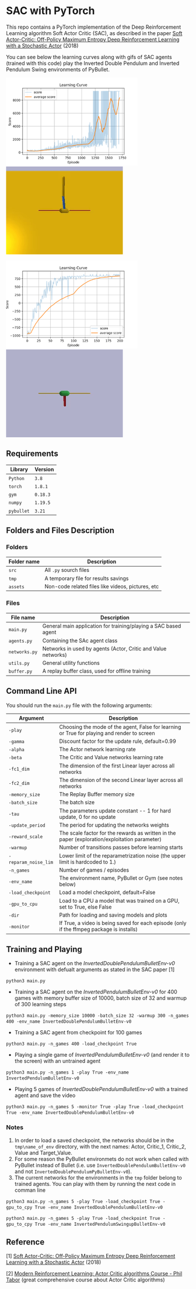 # SAC with PyTorch

This repo contains a PyTorch implementation of the Deep Reinforcement Learning algorithm Soft Actor Critic (SAC), as described in the paper [Soft Actor-Critic: Off-Policy Maximum Entropy Deep Reinforcement Learning with a Stochastic Actor](https://arxiv.org/abs/1801.01290) (2018)

You can see below the learning curves along with gifs of SAC agents (trained with this code) play the Inverted Double Pendulum and Inverted Pendulum Swing environments of PyBullet.

<img src="assets/SAC_InvertedDoublePendulumBulletEnv-v0__gamma_0.99__alpha_0.0003__beta_0.0003__fc1_256__fc2_256__bs_256__buffer_100000__update_period_2__tau_0.005__.png" width="" height="240"> ![](assets/TrainedInvertedDoublePendulumAgentGif.gif)


<img src="assets/SAC_InvertedPendulumSwingupBulletEnv-v0__gamma_0.99__alpha_0.0003__beta_0.0003__fc1_256__fc2_256__bs_256__buffer_100000__update_period_2__tau_0.005__.png" width="" height="240"> ![](assets/TrainedInvertedPendulumSwingupAgentGif.gif)



## Requirements
|Library         | Version |
|----------------|---------|
|`Python`        |  `3.8`  |
|`torch`         |  `1.8.1`|
|`gym`           | `0.18.3`|
|`numpy`         | `1.19.5`|
|`pybullet`      | `3.21`  |


## Folders and Files Description

### Folders

|Folder name       |                     Description                                    |
|------------------|--------------------------------------------------------------------|
|`src`             | All `.py` sourch files                                             |
|`tmp `            | A temporary file for results savings                               |
|`assets`          | Non-code related files like videos, pictures, etc                 |


### Files

|File name         |                     Description                                    |
|------------------|--------------------------------------------------------------------|
|`main.py`         | General main application for training/playing a SAC based agent    |
|`agents.py`       | Containing the SAc agent class                                     |
|`networks.py`     | Networks in used by agents (Actor, Critic and Value networks)      |
|`utils.py`        | General utility functions                                          |
|`buffer.py`       | A replay buffer class, used for offline training                   |



## Command Line API

You should run the `main.py` file with the following arguments:


|Argument             | Description                                                                                   |
|---------------------|-----------------------------------------------------------------------------------------------|
|`-play`              | Choosing the mode of the agent, False for learning or True for playing and render to screen   |
|`-gamma`             | Discount factor for the update rule, default=0.99                                             |
|`-alpha`             | The Actor network learning rate                                                               |
|`-beta`              | The Critic and Value networks learning rate                                                   |
|`-fc1_dim`           | The dimension of the first Linear layer across all networks                                   |
|`-fc2_dim`           | The dimension of the second Linear layer across all networks                                  |
|`-memory_size`       | The Replay Buffer memory size                                                                 |
|`-batch_size`        | The batch size                                                                                |
|`-tau`               | The parameters update constant -- 1 for hard update, 0 for no update                          |
|`-update_period`     | The period for updating the networks weights                                                  |
|`-reward_scale`      | The scale factor for the rewards as written in the paper (exploration/exploitation parameter) |
|`-warmup`            | Number of transitions passes before learning starts                                           |
|`-reparam_noise_lim` | Lower limit of the reparametrization noise (the upper limit is hardcoded to 1.)               |
|`-n_games`           | Number of games / episodes                                                                    |
|`-env_name`          | The environment name, PyBullet or Gym (see notes below)                                       |
|`-load_checkpoint`   | Load a model checkpoint, default=False                                                        |
|`-gpu_to_cpu`        | Load to a CPU a model that was trained on a GPU, set to True, else False                      |
|`-dir`               | Path for loading and saving models and plots                                                  |
|`-monitor`           | If True, a video is being saved for each episode (only if the ffmpeg package is installs)     |


## Training and Playing
- Training a SAC agent on the *InvertedDoublePendulumBulletEnv-v0* environment with defualt arguments as stated in the SAC paper [1]

```text
python3 main.py
``` 
- Training a SAC agent on the *InvertedPendulumBulletEnv-v0* for 400 games with memory buffer size of 10000, batch size of 32 and warmup of 300 learning steps

```text
python3 main.py -memory_size 10000 -batch_size 32 -warmup 300 -n_games 400 -env_name InvertedDoublePendulumBulletEnv-v0
``` 

- Training a SAC agent from checkpoint for 100 games

```text
python3 main.py -n_games 400 -load_checkpoint True
``` 

- Playing a single game of *InvertedPendulumBulletEnv-v0* (and render it to the screen) with an untrained agent 

```text
python3 main.py -n_games 1 -play True -env_name InvertedPendulumBulletEnv-v0
```

- Playing 5 games of *InvertedDoublePendulumBulletEnv-v0* with a trained agent and save the video

```text
python3 main.py -n_games 5 -monitor True -play True -load_checkpoint True -env_name InvertedDoublePendulumBulletEnv-v0
```

### Notes
1. In order to load a saved checkpoint, the networks should be in the `tmp\name_of_env` directory, with the next names: Actor, Critic_1, Critic_2, Value and Target_Value.
2. For some reason the PyBullet environmets do not work when called with PyBullet instead of Bullet (i.e. use `InvertedDoublePendulumBulletEnv-v0` and not `InvertedDoublePendulumPyBulletEnv-v0`).
3. The current networks for the environments in the `tmp` folder belong to trained agents. You can play with them by running the next code in comman line 
```text
python3 main.py -n_games 5 -play True -load_checkpoint True -gpu_to_cpy True -env_name InvertedDoublePendulumBulletEnv-v0
```

```text
python3 main.py -n_games 5 -play True -load_checkpoint True -gpu_to_cpy True -env_name InvertedPendulumSwingupBulletEnv-v0
```


## Reference

[1]  [Soft Actor-Critic: Off-Policy Maximum Entropy Deep Reinforcement Learning with a Stochastic Actor](https://arxiv.org/abs/1801.01290) (2018)

[2]  [Modern Reinforcement Learning: Actor Critic algorithms Course - Phil Tabor](https://www.udemy.com/course/actor-critic-methods-from-paper-to-code-with-pytorch/) (great comprehensive course about Actor Critic algorithms)


 

 
